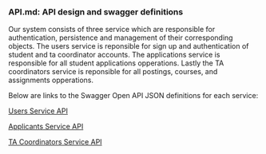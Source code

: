 ### **API.md: API design and swagger definitions**

Our system consists of three service which are responsible for authentication, persistence and management of their corresponding objects. The users service is reponsible for sign up and authentication of student and ta coordinator accounts. The applications service is responsible for all student applications opperations. Lastly the TA coordinators service is reponsible for all postings, courses, and assignments opperations.

Below are links to the Swagger Open API JSON definitions for each service:

[Users Service API](./users_service_swagger.json)

[Applicants Service API](./applicants_service_swagger.json)

[TA Coordinators Service API](./ta_coord_service.json)
